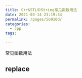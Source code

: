```yaml
---
title: C++&STL中String常见函数用法
date: 2021-03-14 23:19:34
permalink: /pages/56910d/
categories:
  - cpp
tags:
  - 
---
```

常见函数用法

## replace

